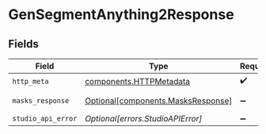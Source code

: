 # GenSegmentAnything2Response


## Fields

| Field                                                                          | Type                                                                           | Required                                                                       | Description                                                                    |
| ------------------------------------------------------------------------------ | ------------------------------------------------------------------------------ | ------------------------------------------------------------------------------ | ------------------------------------------------------------------------------ |
| `http_meta`                                                                    | [components.HTTPMetadata](../../models/components/httpmetadata.md)             | :heavy_check_mark:                                                             | N/A                                                                            |
| `masks_response`                                                               | [Optional[components.MasksResponse]](../../models/components/masksresponse.md) | :heavy_minus_sign:                                                             | Successful Response                                                            |
| `studio_api_error`                                                             | *Optional[errors.StudioAPIError]*                                              | :heavy_minus_sign:                                                             | Error                                                                          |